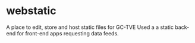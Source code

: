 # webstatic
A place to edit, store and host static files for GC-TVE
Used a a static back-end for front-end apps requesting data feeds.
